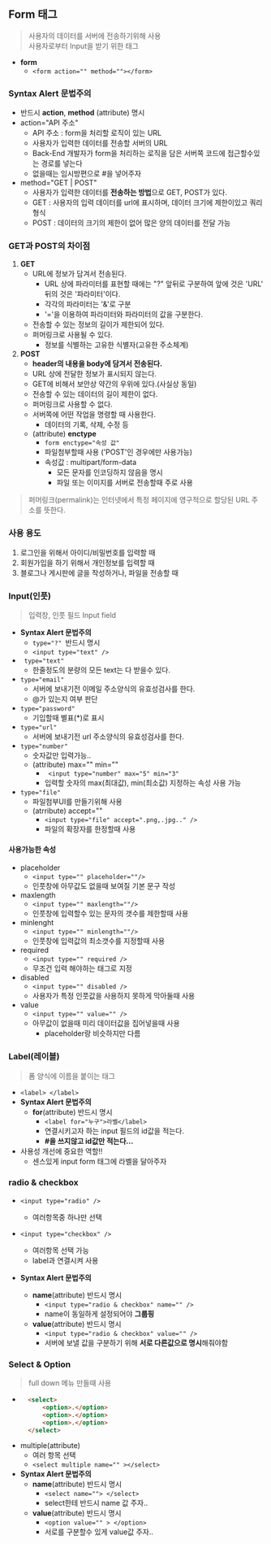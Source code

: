 ## Form 태그
>사용자의 데이터를 서버에 전송하기위해 사용
><br> 사용자로부터  Input을 받기 위한 태그
- **form**
    - ``` <form action="" method=""></form> ```
### Syntax Alert 문법주의
- 반드시 **action**, **method** (attribute) 명시
- action="API 주소"
    - API 주소 : form을 처리할 로직이 있는 URL
    - 사용자가 입력한 데이터를 전송할 서버의 URL
    - Back-End 개발자가 form을 처리하는 로직을 담은 서버쪽 코드에 접근할수있는 경로를 넣는다
    - 없을때는 임시방편으로 #을 넣어주자
- method="GET | POST"
    - 사용자가 입력한 데이터를 **전송하는 방법**으로 GET, POST가 있다.
    - GET : 사용자의 입력 데이터를 url에 표시하며, 데이터 크기에 제한이있고 쿼리형식
    - POST : 데이터의 크기의 제한이 없어 많은 양의 데이터를 전달 가능
### **GET과 POST의 차이점**
1. **GET**
    - URL에 정보가 담겨서 전송된다.
        - URL 상에 파라미터를 표현할 때에는 "?" 앞뒤로 구분하여 앞에 것은 'URL' 뒤의 것은 '파라미터'이다.
        - 각각의 파라미터는 '&'로 구분
        - '='을 이용하여 파라미터와 파라미터의 값을 구분한다.
    - 전송할 수 있는 정보의 길이가 제한되어 있다.
    - 퍼머링크로 사용될 수 있다.
        - 정보를 식별하는 고유한 식별자(고유한 주소체계)
2. **POST**
    - **header의 내용을 body에 담겨서 전송된다.**
    - URL 상에 전달한 정보가 표시되지 않는다.
    - GET에 비해서 보안상 약간의 우위에 있다.(사실상 동일)
    - 전송할 수 있는 데이터의 길이 제한이 없다.
    - 퍼머링크로 사용할 수 없다.
    - 서버쪽에 어떤 작업을 명령할 때 사용한다.
        - 데이터의 기록, 삭제, 수정 등
    - (attribute) **enctype** 
        - ```form enctype="속성 값" ```
        - 파일첨부할때 사용 ('POST'인 경우에만 사용가능)
        - 속성값 : multipart/form-data
            - 모든 문자를 인코딩하지 않음을 명시
            - 파일 또는 이미지를 서버로 전송할때 주로 사용
>퍼머링크(permalink)는 인터넷에서 특정 페이지에 영구적으로 할당된 URL 주소를 뜻한다. 
### 사용 용도
1. 로그인을 위해서 아이디/비밀번호를 입력할 때
2. 회원가입을 하기 위해서 개인정보를 입력할 때
3. 블로그나 게시판에 글을 작성하거나, 파일을 전송할 때

### Input(인풋)
>입력창, 인풋 필드 Input field
- **Syntax Alert 문법주의**
    - ```type="?" ```반드시 명시
    - ``` <input type="text" /> ```
- ``` type="text"``` 
    - 한줄정도의 분량의 모든 text는 다 받을수 있다. 
- ```type="email" ```
    - 서버에 보내기전 이메일 주소양식의 유효성검사를 한다.
    - @가 있는지 여부 판단
- ```type="password" ```
    - 기입할때 별표(*)로 표시 
- ```type="url"```
    - 서버에 보내기전 url 주소양식의 유효성검사를 한다.
- ```type="number"```
    - 숫자값만 입력가능..
    - (attribute) max="" min=""
        - ``` <input type="number" max="5" min="3"```
        - 입력할 숫자의 max(최대값), min(최소값) 지정하는 속성 사용 가능 
- ```type="file"```
    - 파일첨부UI를 만들기위해 사용
    - (atrribute) accept=""
        - ```<input type="file" accept=".png,.jpg.." /> ```
        - 파일의 확장자를 한정할때 사용
#### 사용가능한 속성
- placeholder
    - ``` <input type="" placeholder=""/> ```
    - 인풋창에 아무값도 없을때 보여질 기본 문구 작성
- maxlength
    - ```<input type="" maxlength=""/> ```
    - 인풋창에 입력할수 있는 문자의 갯수를 제한할때 사용
- minlenght
    - ```<input type="" minlength=""/> ```
    - 인풋창에 입력값의 최소갯수를 지정할때 사용
- required
    - ```<input type="" required /> ```
    - 무조건 입력 해야하는 태그로 지정
- disabled
    - ```<input type="" disabled /> ```
    - 사용자가 특정 인풋값을 사용하지 못하게 막아둘때 사용
- value
    - ```<input type="" value="" /> ```
    - 아무값이 없을때 미리 데이터값을 집어넣을때 사용
        - placeholder랑 비슷하지만 다름 
### Label(레이블)
> 폼 양식에 이름을 붙이는 태그
- ```<label> </label> ```
- **Syntax Alert 문법주의**
    - **for**(attribute) 반드시 명시
        - ```<label for="누구">라벨</label> ```
        - 연결시키고자 하는 input 필드의 id값을 적는다.
        - **#을 쓰지않고 id값만 적는다...**
- 사용성 개선에 중요한 역할!!
    - 센스있게 input form 태그에 라벨을 달아주자
### radio & checkbox
- ``` <input type="radio" /> ```
    - 여러항목중 하나만 선택
- ``` <input type="checkbox" /> ```
    - 여러항목 선택 가능
    - label과 연결시켜 사용

- **Syntax Alert 문법주의**
     - **name**(attribute) 반드시 명시
        - ```<input type="radio & checkbox" name="" />```
        - name이 동일하게 설정되어야 **그룹핑** 
    - **value**(attribute) 반드시 명시
        - ```<input type="radio & checkbox" value="" />```
        - 서버에 보낼 값을 구분하기 위해 **서로 다른값으로 명시**해줘야함
### Select & Option
> full down 메뉴 만들때 사용
- ```HTML
    <select>
        <option>.</option>
        <option>.</option>
        <option>.</option>
    </select>
    ```
- multiple(attribute)
    - 여러 항목 선택 
    - ```<select multiple name="" ></select> ```
- **Syntax Alert 문법주의**
     - **name**(attribute) 반드시 명시
        - ```<select name=""> </select>```
        - select한테 반드시 name 값 주자..
    - **value**(attribute) 반드시 명시
        - ```<option value="" > </option>```
        - 서로를 구분할수 있게 value값 주자..
        
